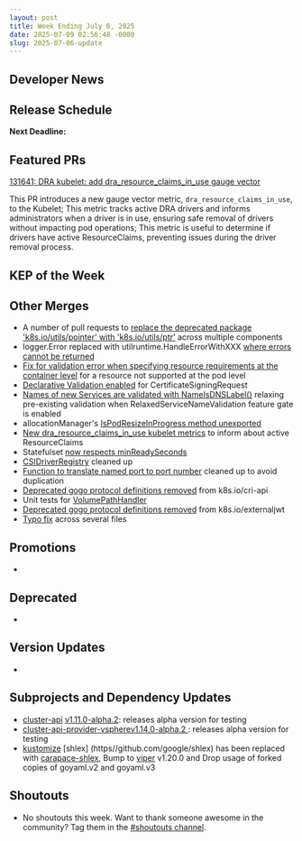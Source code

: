 ```yaml
---
layout: post
title: Week Ending July 6, 2025
date: 2025-07-09 02:56:48 -0000
slug: 2025-07-06-update
---
```


## Developer News


## Release Schedule

**Next Deadline:**


## Featured PRs

[131641: DRA kubelet: add dra_resource_claims_in_use gauge vector](https://github.com/kubernetes/kubernetes/pull/131641)

This PR introduces a new gauge vector metric, `dra_resource_claims_in_use`, to the Kubelet; This metric tracks active DRA drivers and informs administrators when a driver is in use, ensuring safe removal of drivers without impacting pod operations; This metric is useful to determine if drivers have active ResourceClaims, preventing issues during the driver removal process.

## KEP of the Week


## Other Merges

* A number of pull requests to [replace the deprecated package 'k8s.io/utils/pointer' with 'k8s.io/utils/ptr'](https://github.com/kubernetes/kubernetes/pulls?q=ptr+is%3Apr+merged%3A%3E2025-07-03+label%3Arelease-note%2Crelease-note-action-required%2C%22kind%2Fdeprecation%22%2C%22kind%2Ffeature%22%2C%22kind%2Fapi-change%22%2C%22size%2Fxl%22%2C%22size%2Fl%22+) across multiple components
* logger.Error replaced with utilruntime.HandleErrorWithXXX [where errors cannot be returned](https://github.com/kubernetes/kubernetes/pull/132717)
* [Fix for validation error when specifying resource requirements at the container level](https://github.com/kubernetes/kubernetes/pull/132551) for a resource not supported at the pod level
* [Declarative Validation enabled](https://github.com/kubernetes/kubernetes/pull/132361) for CertificateSigningRequest
* [Names of new Services are validated with NameIsDNSLabel()](https://github.com/kubernetes/kubernetes/pull/132339) relaxing pre-existing validation when RelaxedServiceNameValidation feature gate is enabled
* allocationManager's [IsPodResizeInProgress method unexported](https://github.com/kubernetes/kubernetes/pull/132064)
* [New dra_resource_claims_in_use kubelet metrics](https://github.com/kubernetes/kubernetes/pull/131641) to inform about active ResourceClaims
* Statefulset [now respects minReadySeconds](https://github.com/kubernetes/kubernetes/pull/130909)
* [CSIDriverRegistry](https://github.com/kubernetes/kubernetes/pull/130230) cleaned up
* [Function to translate named port to port number](https://github.com/kubernetes/kubernetes/pull/129785) cleaned up to avoid duplication
* [Deprecated gogo protocol definitions removed](https://github.com/kubernetes/kubernetes/pull/128653) from k8s.io/cri-api
* Unit tests for [VolumePathHandler](https://github.com/kubernetes/kubernetes/pull/128429)
* [Deprecated gogo protocol definitions removed](https://github.com/kubernetes/kubernetes/pull/132772) from k8s.io/externaljwt
* [Typo fix](https://github.com/kubernetes/kubernetes/pull/132792) across several files

## Promotions

*

## Deprecated

*

## Version Updates

*

## Subprojects and Dependency Updates
* [cluster-api](https://github.com/kubernetes-sigs/cluster-api) [v1.11.0-alpha.2](https://github.com/kubernetes-sigs/cluster-api/releases/tag/v1.11.0-alpha.2): releases alpha version for testing
* [cluster-api-provider-vsphere](https://github.com/kubernetes-sigs/cluster-api-provider-vsphere.git)[v1.14.0-alpha.2 ](https://github.com/kubernetes-sigs/cluster-api-provider-vsphere/releases/tag/v1.14.0-alpha.2): releases alpha version for testing
* [kustomize](https://github.com/kubernetes-sigs/kustomize)  [shlex] (https//github.com/google/shlex) has been replaced with [carapace-shlex](https://github.com/carapace-sh/carapace-shlex), Bump to [viper](https://github.com/spf13/viper) v1.20.0 and Drop usage of forked copies of goyaml.v2 and goyaml.v3

## Shoutouts

* No shoutouts this week.  Want to thank someone awesome in the community?  Tag them in the [#shoutouts channel](https://kubernetes.slack.com/archives/C92G08FGD).
